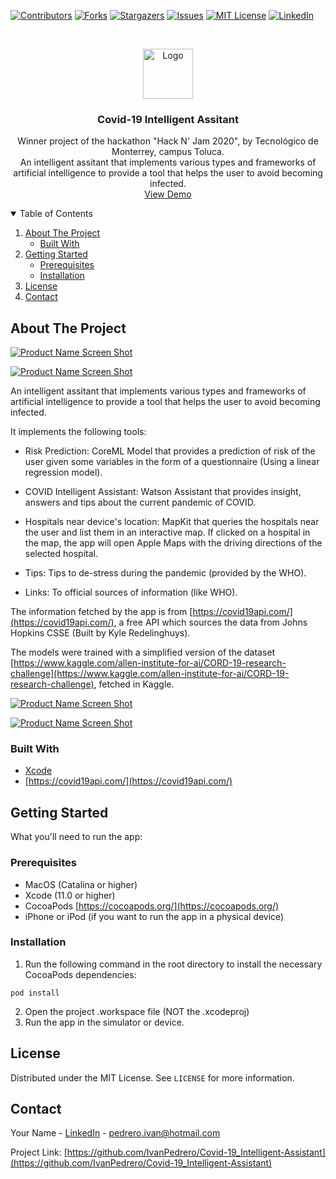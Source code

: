 [![Contributors][contributors-shield]][contributors-url]
[![Forks][forks-shield]][forks-url]
[![Stargazers][stars-shield]][stars-url]
[![Issues][issues-shield]][issues-url]
[![MIT License][license-shield]][license-url]
[![LinkedIn][linkedin-shield]][linkedin-url]



<!-- PROJECT LOGO -->
<br />
<p align="center">
  <a href="https://github.com/IvanPedrero/Covid-19_Intelligent-Assistant">
    <img src="images/logo.png" alt="Logo" width="80" height="80">
  </a>

  <h3 align="center">Covid-19 Intelligent Assitant</h3>

  <p align="center">
    Winner project of the hackathon "Hack N' Jam 2020", by Tecnológico de Monterrey, campus Toluca.
    <br />
    An intelligent assitant that implements various types and frameworks of artificial intelligence to provide a tool that helps the user to avoid becoming infected.
    <br />
    <a href="https://github.com/IvanPedrero/Covid-19_Intelligent-Assistant">View Demo</a>
  </p>
</p>



<!-- TABLE OF CONTENTS -->
<details open="open">
  <summary>Table of Contents</summary>
  <ol>
    <li>
      <a href="#about-the-project">About The Project</a>
      <ul>
        <li><a href="#built-with">Built With</a></li>
      </ul>
    </li>
    <li>
      <a href="#getting-started">Getting Started</a>
      <ul>
        <li><a href="#prerequisites">Prerequisites</a></li>
        <li><a href="#installation">Installation</a></li>
      </ul>
    </li>
    <li><a href="#license">License</a></li>
    <li><a href="#contact">Contact</a></li>
  </ol>
</details>



<!-- ABOUT THE PROJECT -->
## About The Project

[![Product Name Screen Shot][product-screenshot-1]](https://github.com/IvanPedrero/Covid-19_Intelligent-Assistant)

[![Product Name Screen Shot][product-screenshot-2]](https://github.com/IvanPedrero/Covid-19_Intelligent-Assistant)



An intelligent assitant that implements various types and frameworks of artificial intelligence to provide a tool 
that helps the user to avoid becoming infected.

It implements the following tools:

* Risk Prediction: CoreML Model that provides a prediction of risk of the user given some variables in the form of a questionnaire (Using a linear regression model).

* COVID Intelligent Assistant: Watson Assistant that provides insight, answers and tips about the current pandemic of COVID. 

* Hospitals near device's location: MapKit that queries the hospitals near the user and list them in an interactive map. If clicked on a hospital in the map, the app will open Apple Maps with the driving directions of the selected hospital.

* Tips: Tips to de-stress during the pandemic (provided by the WHO).

* Links: To official sources of information (like WHO).

The information fetched by the app is from [https://covid19api.com/](https://covid19api.com/), a free API  which sources the data from Johns Hopkins CSSE (Built by Kyle Redelinghuys).

The models were trained with a simplified version of the dataset [https://www.kaggle.com/allen-institute-for-ai/CORD-19-research-challenge](https://www.kaggle.com/allen-institute-for-ai/CORD-19-research-challenge), fetched in Kaggle.


[![Product Name Screen Shot][product-screenshot-3]](https://github.com/IvanPedrero/Covid-19_Intelligent-Assistant)

[![Product Name Screen Shot][product-screenshot-4]](https://github.com/IvanPedrero/Covid-19_Intelligent-Assistant)


### Built With

* [Xcode](https://developer.apple.com/xcode/)
* [https://covid19api.com/](https://covid19api.com/)


<!-- GETTING STARTED -->
## Getting Started

What you'll need to run the app:

### Prerequisites

* MacOS (Catalina or higher)
* Xcode (11.0 or higher)
* CocoaPods [https://cocoapods.org/](https://cocoapods.org/)
* iPhone or iPod (if you want to run the app in a physical device)

### Installation

1. Run the following command in the root directory to install the necessary CocoaPods dependencies:
```
pod install
```
2. Open the project .workspace file (NOT the .xcodeproj)
3. Run the app in the simulator or device.

<!-- LICENSE -->
## License

Distributed under the MIT License. See `LICENSE` for more information.



<!-- CONTACT -->
## Contact

Your Name - [LinkedIn](https://www.linkedin.com/in/ivan-pedrero/) - pedrero.ivan@hotmail.com

Project Link: [https://github.com/IvanPedrero/Covid-19_Intelligent-Assistant](https://github.com/IvanPedrero/Covid-19_Intelligent-Assistant)



<!-- MARKDOWN LINKS & IMAGES -->
<!-- https://www.markdownguide.org/basic-syntax/#reference-style-links -->
[contributors-shield]: https://img.shields.io/github/contributors/othneildrew/Best-README-Template.svg?style=for-the-badge
[contributors-url]: https://github.com/IvanPedrero/Covid-19_Intelligent-Assistant/graphs/contributors
[forks-shield]: https://img.shields.io/github/forks/othneildrew/Best-README-Template.svg?style=for-the-badge
[forks-url]: https://github.com/IvanPedrero/Covid-19_Intelligent-Assistant/network/members
[stars-shield]: https://img.shields.io/github/stars/othneildrew/Best-README-Template.svg?style=for-the-badge
[stars-url]: https://github.com/IvanPedrero/Covid-19_Intelligent-Assistant/stargazers
[issues-shield]: https://img.shields.io/github/issues/othneildrew/Best-README-Template.svg?style=for-the-badge
[issues-url]: https://github.com/IvanPedrero/Covid-19_Intelligent-Assistant/issues
[license-shield]: https://img.shields.io/github/license/othneildrew/Best-README-Template.svg?style=for-the-badge
[license-url]: https://github.com/IvanPedrero/Covid-19_Intelligent-Assistantblob/master/LICENSE.txt
[linkedin-shield]: https://img.shields.io/badge/-LinkedIn-black.svg?style=for-the-badge&logo=linkedin&colorB=555
[linkedin-url]: https://www.linkedin.com/in/ivan-pedrero/
[product-screenshot-1]: images/ss1.PNG
[product-screenshot-2]: images/ss2.PNG
[product-screenshot-3]: images/ss3.PNG
[product-screenshot-4]: images/ss4.PNG
[product-screenshot-5]: images/ss5.PNG
[product-screenshot-6]: images/ss6.PNG
